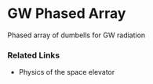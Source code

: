 # GW Phased Array
Phased array of dumbells for GW radiation



### Related Links
* Physics of the space elevator
